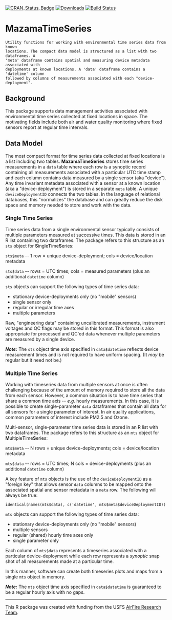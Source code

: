 [![CRAN\_Status\_Badge](http://www.r-pkg.org/badges/version/MazamaTimeSeries)](https://cran.r-project.org/package=MazamaTimeSeries)
[![Downloads](http://cranlogs.r-pkg.org/badges/MazamaTimeSeries)](https://cran.r-project.org/package=MazamaTimeSeries)
[![Build Status](https://travis-ci.org/MazamaScience/MazamaTimeSeries.svg?branch=master)](https://travis-ci.org/MazamaScience/MazamaTimeSeries)


# MazamaTimeSeries

```
Utility functions for working with environmental time series data from known 
locations. The compact data model is structured as a list with two dataframes. A 
'meta' dataframe contains spatial and measuring device metadata associated with 
deployments at known locations. A 'data' dataframe contains a 'datetime' column 
followed by columns of measurements associated with each "device-deployment".
```

## Background

This package supports data management activities associated with environmental 
time series collected at fixed locations in space. The motivating fields include 
both air and water quality monitoring where fixed sensors report at regular time 
intervals.

## Data Model

The most compact format for time series data collected at fixed locations is a
list including two tables. **MazamaTimeSeries** stores time series measurements in a
`data` table where each row is a synoptic record containing all measurements
associated with a particular UTC time stamp and each 
column contains data measured by a single sensor (aka "device"). Any time invariant 
metadata associated with a sensor at a known location (aka a "device-deployment")
is stored in a separate `meta` table. A unique `deviceDeploymentID` connects the two tables. 
In the language of relational databases, this "normalizes" the database and can 
greatly reduce the disk space and memory needed to store and work with the data.

### Single Time Series

Time series data from a single environmental sensor typically consists of 
multiple parameters measured at successive times. This data is stored in an R 
list containing two dataframes. The package refers to this structure as an `sts` object
for **S**ingle**T**ime**S**eries:

`sts$meta` -- 1 row = unique device-deployment; cols = device/location metadata

`sts$data` -- rows = UTC times; cols = measured parameters (plus an additional `datetime` column)

`sts` objects can support the following types of time series data:

* stationary device-deployments only (no "mobile" sensors)
* single sensor only
* regular or irregular time axes
* multiple parameters

Raw, "engineering data" containing uncalibrated measurements, instrument voltages 
and QC flags may be stored in this format. This format is also appropriate for 
processed and QC'ed data whenever multiple parameters are measured by a single
device.

_**Note:**_ The `sts` object time axis specified in `data$datetime` reflects device 
measurement times and is not required to have uniform spacing. (It _may_ be 
regular but it need not be.)

### Multiple Time Series

Working with timeseries data from multiple sensors at once is often challenging
because of the amount of memory required to store all the data from each 
sensor. However, a common situation is to have time series that share a 
common time axis -- _e.g._ hourly measurements. In this case, it is possible to
create single-parameter `data` dataframes that contain all data for all 
sensors for a single parameter of interest. In air quality applications, common
parameters of interest include PM2.5 and Ozone.

Multi-sensor, single-parameter time series data is 
stored in an R list with two dataframes. The package refers to this structure as 
an `mts` object for **M**ultiple**T**ime**S**eries:

`mts$meta` -- N rows = unique device-deployments; cols = device/location metadata

`mts$data` -- rows = UTC times; N cols = device-deployments (plus an additional `datetime` column)

A key feature of `mts` objects is the use of the `deviceDeploymentID` as a
"foreign key" that allows sensor `data` columns to be mapped onto the associated
spatial and sensor metadata in a `meta` row. The following will always be true:

```
identical(names(mts$data), c('datetime', mts$meta$deviceDeploymentID))
```

`mts` objects can support the following types of time series data:

* stationary device-deployments only (no "mobile" sensors)
* multiple sensors
* regular (shared) hourly time axes only
* single parameter only

Each column of `mts$data` represents a timeseries associated with a particular
device-deployment while each row represents a _synoptic_ snap shot of all
measurements made at a particular time. 

In this manner, software can create both timeseries plots and maps from a single
`mts` object in memory.

_**Note:**_ The `mts` object time axis specified in `data$datetime` is 
guaranteed to be a regular hourly axis with no gaps.

----

This R package was created with funding from the USFS 
[AirFire Research Team](https://www.airfire.org).


